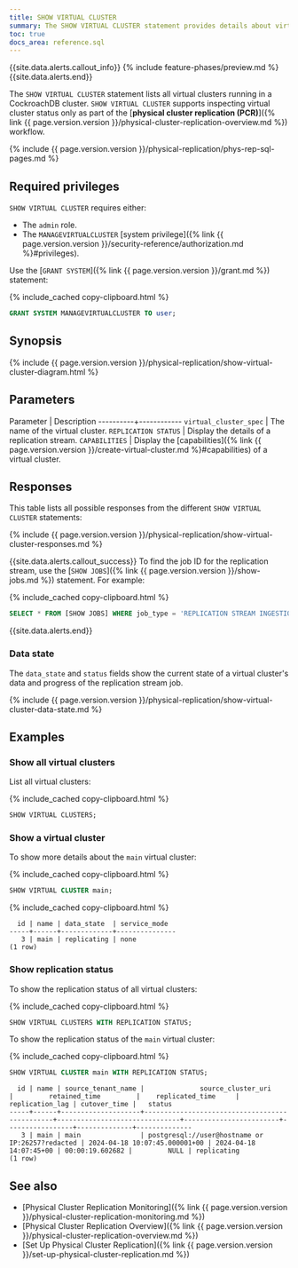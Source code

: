 ```yaml
---
title: SHOW VIRTUAL CLUSTER
summary: The SHOW VIRTUAL CLUSTER statement provides details about virtual clusters and physical replication streams.
toc: true
docs_area: reference.sql
---
```


{{site.data.alerts.callout_info}}
{% include feature-phases/preview.md %}
{{site.data.alerts.end}}



The `SHOW VIRTUAL CLUSTER` statement lists all virtual clusters running in a CockroachDB cluster. `SHOW VIRTUAL CLUSTER` supports inspecting virtual cluster status only as part of the [**physical cluster replication (PCR)**]({% link {{ page.version.version }}/physical-cluster-replication-overview.md %}) workflow.

{% include {{ page.version.version }}/physical-replication/phys-rep-sql-pages.md %}

## Required privileges

`SHOW VIRTUAL CLUSTER` requires either:

- The `admin` role.
- The `MANAGEVIRTUALCLUSTER` [system privilege]({% link {{ page.version.version }}/security-reference/authorization.md %}#privileges).

Use the [`GRANT SYSTEM`]({% link {{ page.version.version }}/grant.md %}) statement:

{% include_cached copy-clipboard.html %}
~~~ sql
GRANT SYSTEM MANAGEVIRTUALCLUSTER TO user;
~~~

## Synopsis

<div>
{% include {{ page.version.version }}/physical-replication/show-virtual-cluster-diagram.html %}
</div>

## Parameters

Parameter | Description
----------+------------
`virtual_cluster_spec` | The name of the virtual cluster.
`REPLICATION STATUS` | Display the details of a replication stream.
`CAPABILITIES` | Display the [capabilities]({% link {{ page.version.version }}/create-virtual-cluster.md %}#capabilities) of a virtual cluster.

## Responses

This table lists all possible responses from the different `SHOW VIRTUAL CLUSTER` statements:

{% include {{ page.version.version }}/physical-replication/show-virtual-cluster-responses.md %}

{{site.data.alerts.callout_success}}
To find the job ID for the replication stream, use the [`SHOW JOBS`]({% link {{ page.version.version }}/show-jobs.md %}) statement. For example:

{% include_cached copy-clipboard.html %}
~~~ sql
SELECT * FROM [SHOW JOBS] WHERE job_type = 'REPLICATION STREAM INGESTION';
~~~
{{site.data.alerts.end}}

### Data state

The `data_state` and `status` fields show the current state of a virtual cluster's data and progress of the replication stream job.

{% include {{ page.version.version }}/physical-replication/show-virtual-cluster-data-state.md %}

## Examples

### Show all virtual clusters

List all virtual clusters:

{% include_cached copy-clipboard.html %}
~~~ sql
SHOW VIRTUAL CLUSTERS;
~~~

### Show a virtual cluster

To show more details about the `main` virtual cluster:

{% include_cached copy-clipboard.html %}
~~~ sql
SHOW VIRTUAL CLUSTER main;
~~~

{% include_cached copy-clipboard.html %}
~~~
  id | name | data_state  | service_mode
-----+------+-------------+---------------
   3 | main | replicating | none
(1 row)
~~~

### Show replication status

To show the replication status of all virtual clusters:

{% include_cached copy-clipboard.html %}
~~~ sql
SHOW VIRTUAL CLUSTERS WITH REPLICATION STATUS;
~~~

To show the replication status of the `main` virtual cluster:

{% include_cached copy-clipboard.html %}
~~~ sql
SHOW VIRTUAL CLUSTER main WITH REPLICATION STATUS;
~~~
~~~
  id | name | source_tenant_name |              source_cluster_uri               |         retained_time         |    replicated_time     | replication_lag | cutover_time |   status
-----+------+--------------------+-----------------------------------------------+-------------------------------+------------------------+-----------------+--------------+--------------
   3 | main | main               | postgresql://user@hostname or IP:26257?redacted | 2024-04-18 10:07:45.000001+00 | 2024-04-18 14:07:45+00 | 00:00:19.602682 |         NULL | replicating
(1 row)
~~~

## See also

- [Physical Cluster Replication Monitoring]({% link {{ page.version.version }}/physical-cluster-replication-monitoring.md %})
- [Physical Cluster Replication Overview]({% link {{ page.version.version }}/physical-cluster-replication-overview.md %})
- [Set Up Physical Cluster Replication]({% link {{ page.version.version }}/set-up-physical-cluster-replication.md %})
